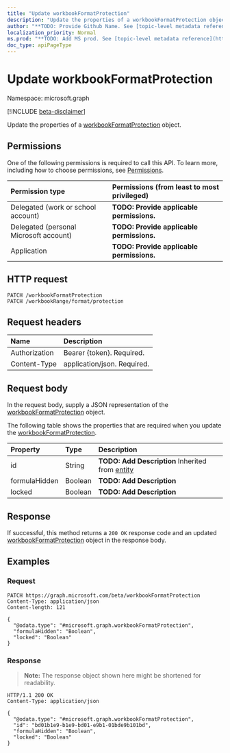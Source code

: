 ```yaml
---
title: "Update workbookFormatProtection"
description: "Update the properties of a workbookFormatProtection object."
author: "**TODO: Provide Github Name. See [topic-level metadata reference](https://msgo.azurewebsites.net/add/document/guidelines/metadata.html#topic-level-metadata)**"
localization_priority: Normal
ms.prod: "**TODO: Add MS prod. See [topic-level metadata reference](https://msgo.azurewebsites.net/add/document/guidelines/metadata.html#topic-level-metadata)**"
doc_type: apiPageType
---
```


# Update workbookFormatProtection
Namespace: microsoft.graph

[!INCLUDE [beta-disclaimer](../../includes/beta-disclaimer.md)]

Update the properties of a [workbookFormatProtection](../resources/workbookformatprotection.md) object.

## Permissions
One of the following permissions is required to call this API. To learn more, including how to choose permissions, see [Permissions](/graph/permissions-reference).

|Permission type|Permissions (from least to most privileged)|
|:---|:---|
|Delegated (work or school account)|**TODO: Provide applicable permissions.**|
|Delegated (personal Microsoft account)|**TODO: Provide applicable permissions.**|
|Application|**TODO: Provide applicable permissions.**|

## HTTP request

<!-- {
  "blockType": "ignored"
}
-->
``` http
PATCH /workbookFormatProtection
PATCH /workbookRange/format/protection
```

## Request headers
|Name|Description|
|:---|:---|
|Authorization|Bearer {token}. Required.|
|Content-Type|application/json. Required.|

## Request body
In the request body, supply a JSON representation of the [workbookFormatProtection](../resources/workbookformatprotection.md) object.

The following table shows the properties that are required when you update the [workbookFormatProtection](../resources/workbookformatprotection.md).

|Property|Type|Description|
|:---|:---|:---|
|id|String|**TODO: Add Description** Inherited from [entity](../resources/entity.md)|
|formulaHidden|Boolean|**TODO: Add Description**|
|locked|Boolean|**TODO: Add Description**|



## Response

If successful, this method returns a `200 OK` response code and an updated [workbookFormatProtection](../resources/workbookformatprotection.md) object in the response body.

## Examples

### Request
<!-- {
  "blockType": "request",
  "name": "update_workbookformatprotection"
}
-->
``` http
PATCH https://graph.microsoft.com/beta/workbookFormatProtection
Content-Type: application/json
Content-length: 121

{
  "@odata.type": "#microsoft.graph.workbookFormatProtection",
  "formulaHidden": "Boolean",
  "locked": "Boolean"
}
```


### Response
>**Note:** The response object shown here might be shortened for readability.
<!-- {
  "blockType": "response",
  "truncated": true
}
-->
``` http
HTTP/1.1 200 OK
Content-Type: application/json

{
  "@odata.type": "#microsoft.graph.workbookFormatProtection",
  "id": "bd01b1e9-b1e9-bd01-e9b1-01bde9b101bd",
  "formulaHidden": "Boolean",
  "locked": "Boolean"
}
```

